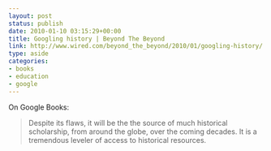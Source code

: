 ```yaml
---
layout: post
status: publish
date: 2010-01-10 03:15:29+00:00
title: Googling history | Beyond The Beyond
link: http://www.wired.com/beyond_the_beyond/2010/01/googling-history/
type: aside
categories:
- books
- education
- google
---
```


On Google Books:

> Despite its flaws, it will be the the source of much historical scholarship, from around the globe, over the coming decades. It is a tremendous leveler of access to historical resources.